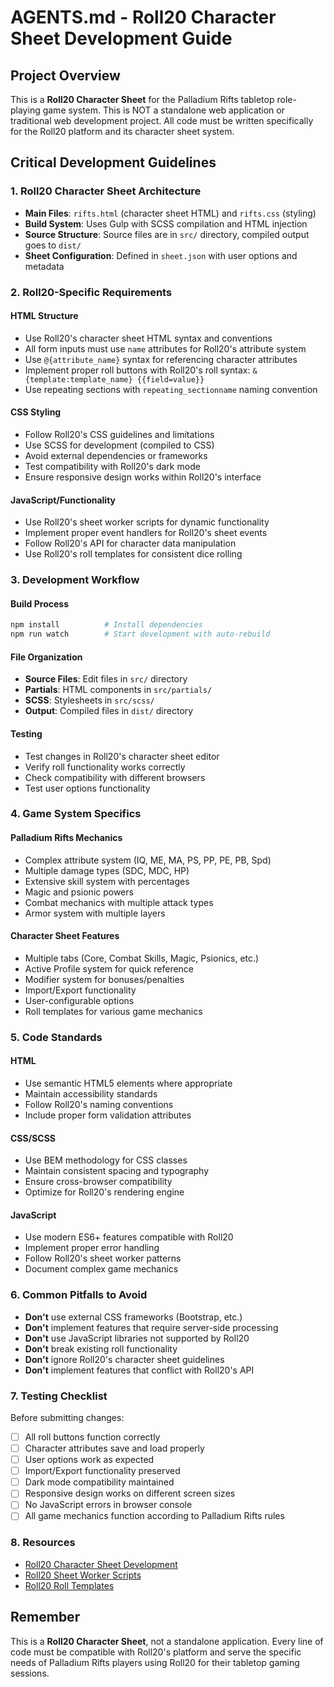 # AGENTS.md - Roll20 Character Sheet Development Guide

## Project Overview

This is a **Roll20 Character Sheet** for the Palladium Rifts tabletop role-playing game system. This is NOT a standalone web application or traditional web development project. All code must be written specifically for the Roll20 platform and its character sheet system.

## Critical Development Guidelines

### 1. Roll20 Character Sheet Architecture

- **Main Files**: `rifts.html` (character sheet HTML) and `rifts.css` (styling)
- **Build System**: Uses Gulp with SCSS compilation and HTML injection
- **Source Structure**: Source files are in `src/` directory, compiled output goes to `dist/`
- **Sheet Configuration**: Defined in `sheet.json` with user options and metadata

### 2. Roll20-Specific Requirements

#### HTML Structure
- Use Roll20's character sheet HTML syntax and conventions
- All form inputs must use `name` attributes for Roll20's attribute system
- Use `@{attribute_name}` syntax for referencing character attributes
- Implement proper roll buttons with Roll20's roll syntax: `&{template:template_name} {{field=value}}`
- Use repeating sections with `repeating_sectionname` naming convention

#### CSS Styling
- Follow Roll20's CSS guidelines and limitations
- Use SCSS for development (compiled to CSS)
- Avoid external dependencies or frameworks
- Test compatibility with Roll20's dark mode
- Ensure responsive design works within Roll20's interface

#### JavaScript/Functionality
- Use Roll20's sheet worker scripts for dynamic functionality
- Implement proper event handlers for Roll20's sheet events
- Follow Roll20's API for character data manipulation
- Use Roll20's roll templates for consistent dice rolling

### 3. Development Workflow

#### Build Process
```bash
npm install          # Install dependencies
npm run watch        # Start development with auto-rebuild
```

#### File Organization
- **Source Files**: Edit files in `src/` directory
- **Partials**: HTML components in `src/partials/`
- **SCSS**: Stylesheets in `src/scss/`
- **Output**: Compiled files in `dist/` directory

#### Testing
- Test changes in Roll20's character sheet editor
- Verify roll functionality works correctly
- Check compatibility with different browsers
- Test user options functionality

### 4. Game System Specifics

#### Palladium Rifts Mechanics
- Complex attribute system (IQ, ME, MA, PS, PP, PE, PB, Spd)
- Multiple damage types (SDC, MDC, HP)
- Extensive skill system with percentages
- Magic and psionic powers
- Combat mechanics with multiple attack types
- Armor system with multiple layers

#### Character Sheet Features
- Multiple tabs (Core, Combat Skills, Magic, Psionics, etc.)
- Active Profile system for quick reference
- Modifier system for bonuses/penalties
- Import/Export functionality
- User-configurable options
- Roll templates for various game mechanics

### 5. Code Standards

#### HTML
- Use semantic HTML5 elements where appropriate
- Maintain accessibility standards
- Follow Roll20's naming conventions
- Include proper form validation attributes

#### CSS/SCSS
- Use BEM methodology for CSS classes
- Maintain consistent spacing and typography
- Ensure cross-browser compatibility
- Optimize for Roll20's rendering engine

#### JavaScript
- Use modern ES6+ features compatible with Roll20
- Implement proper error handling
- Follow Roll20's sheet worker patterns
- Document complex game mechanics

### 6. Common Pitfalls to Avoid

- **Don't** use external CSS frameworks (Bootstrap, etc.)
- **Don't** implement features that require server-side processing
- **Don't** use JavaScript libraries not supported by Roll20
- **Don't** break existing roll functionality
- **Don't** ignore Roll20's character sheet guidelines
- **Don't** implement features that conflict with Roll20's API

### 7. Testing Checklist

Before submitting changes:
- [ ] All roll buttons function correctly
- [ ] Character attributes save and load properly
- [ ] User options work as expected
- [ ] Import/Export functionality preserved
- [ ] Dark mode compatibility maintained
- [ ] Responsive design works on different screen sizes
- [ ] No JavaScript errors in browser console
- [ ] All game mechanics function according to Palladium Rifts rules

### 8. Resources

- [Roll20 Character Sheet Development](https://wiki.roll20.net/Character_Sheet_Development)
- [Roll20 Sheet Worker Scripts](https://wiki.roll20.net/Sheet_Worker_Scripts)
- [Roll20 Roll Templates](https://wiki.roll20.net/Roll_Templates)

## Remember

This is a **Roll20 Character Sheet**, not a standalone application. Every line of code must be compatible with Roll20's platform and serve the specific needs of Palladium Rifts players using Roll20 for their tabletop gaming sessions.
